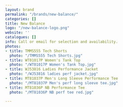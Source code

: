 ```yaml
---
layout: brand
permalink: "/brands/new-balance/"
categories: []
title: New Balance
logo: "/new-balance-logo.png"
website: ''
catalogues: []
info: Call or email for selection and availability.
photos:
- title: TMMS555 Tech Shorts
  photo: "/TMMS555 Tech Shorts.jpg"
- title: WT01017P Women's Tank Top
  photo: "/WT01017P Women's Tank Top.jpg"
- title: WJ53816 Ladies Performance Jacket
  photo: "/WJ53816 ladies perf jacket.jpg"
- title: MT81037P Men's Long Sleeve Performance Tee
  photo: "/MT81037P Men's perf long sleeve tee.jpg"
- title: MT81036P NB Performance Tee
  photo: "/MT81036P NB perf tee red.jpg"

---
```

